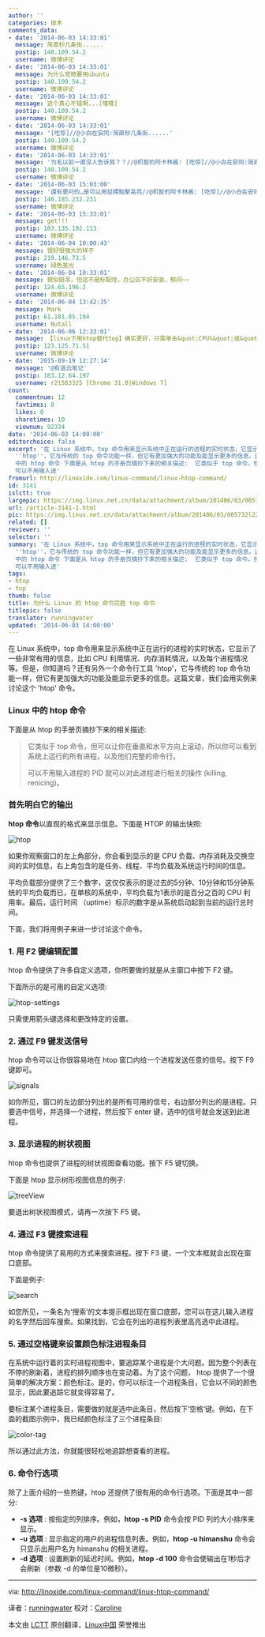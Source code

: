 ```yaml
---
author: ''
categories: 技术
comments_data:
- date: '2014-06-03 14:33:01'
  message: 简直秒几条街......
  postip: 140.109.54.2
  username: 微博评论
- date: '2014-06-03 14:33:01'
  message: 为什么官微要用ubuntu
  postip: 140.109.54.2
  username: 微博评论
- date: '2014-06-03 14:33:01'
  message: 这个真心不错啊...[嘻嘻]
  postip: 140.109.54.2
  username: 微博评论
- date: '2014-06-03 14:33:01'
  message: '[吃惊]//@小白在安同:简直秒几条街......'
  postip: 140.109.54.2
  username: 微博评论
- date: '2014-06-03 14:33:01'
  message: '为毛以前一直没人告诉我？？//@机智的阿卡林酱: [吃惊]//@小白在安同:简直秒几条街......'
  postip: 140.109.54.2
  username: 微博评论
- date: '2014-06-03 15:03:00'
  message: '還有更叼的…是可以用鼠標點擊高亮//@机智的阿卡林酱: [吃惊]//@小白在安同:简直秒几条街......'
  postip: 146.185.232.231
  username: 微博评论
- date: '2014-06-03 15:33:01'
  message: get!!!
  postip: 183.135.192.113
  username: 微博评论
- date: '2014-06-04 10:00:43'
  message: 很好很强大的样子
  postip: 219.146.73.5
  username: 绿色圣光
- date: '2014-06-04 10:33:01'
  message: 貌似挺吊，但这不是标配哇，办公区不好安装，郁闷~~
  postip: 124.65.196.2
  username: 微博评论
- date: '2014-06-04 13:42:35'
  message: Mark
  postip: 61.181.85.194
  username: Nutall
- date: '2014-06-06 12:33:01'
  message: 【linux下用htop替代top】确实更好，只需单击&quot;CPU%&quot;或&quot;MEM%&quot;，即可将当前系统所有进程根据资源消耗率进行排序，还可方便地给特定进程发送指令（如终止进程等）。
  postip: 123.125.71.51
  username: 微博评论
- date: '2015-09-19 12:27:14'
  message: '@有道云笔记'
  postip: 183.12.64.197
  username: r21583325 [Chrome 31.0|Windows 7]
count:
  commentnum: 12
  favtimes: 8
  likes: 0
  sharetimes: 10
  viewnum: 92334
date: '2014-06-03 14:00:00'
editorchoice: false
excerpt: '在 Linux 系统中，top 命令用来显示系统中正在运行的进程的实时状态，它显示了一些非常有用的信息，比如 CPU 利用情况、内存消耗情况，以及每个进程情况等。但是，你知道吗？还有另外一个命令行工具
  ''htop''，它与传统的 top 命令功能一样，但它有更加强大的功能及能显示更多的信息。这篇文章，我们会用实例来讨论这个 ''htop'' 命令。 Linux
  中的 htop 命令 下面是从 htop 的手册页摘抄下来的相关描述:  它类似于 top 命令，但可以让你在垂直和水平方向上滚动，所以你可以看到系统上运行的所有进程，以及他们完整的命令行。
  可以不用输入进'
fromurl: http://linoxide.com/linux-command/linux-htop-command/
id: 3141
islctt: true
largepic: https://img.linux.net.cn/data/attachment/album/201406/03/005732l22oo5a53fam6y3o.png
url: /article-3141-1.html
pic: https://img.linux.net.cn/data/attachment/album/201406/03/005732l22oo5a53fam6y3o.png.thumb.jpg
related: []
reviewer: ''
selector: ''
summary: '在 Linux 系统中，top 命令用来显示系统中正在运行的进程的实时状态，它显示了一些非常有用的信息，比如 CPU 利用情况、内存消耗情况，以及每个进程情况等。但是，你知道吗？还有另外一个命令行工具
  ''htop''，它与传统的 top 命令功能一样，但它有更加强大的功能及能显示更多的信息。这篇文章，我们会用实例来讨论这个 ''htop'' 命令。 Linux
  中的 htop 命令 下面是从 htop 的手册页摘抄下来的相关描述:  它类似于 top 命令，但可以让你在垂直和水平方向上滚动，所以你可以看到系统上运行的所有进程，以及他们完整的命令行。
  可以不用输入进'
tags:
- htop
- top
thumb: false
title: 为什么 Linux 的 htop 命令完胜 top 命令
titlepic: false
translator: runningwater
updated: '2014-06-03 14:00:00'
---
```


在 Linux 系统中，top 命令用来显示系统中正在运行的进程的实时状态，它显示了一些非常有用的信息，比如 CPU 利用情况、内存消耗情况，以及每个进程情况等。但是，你知道吗？还有另外一个命令行工具 'htop'，它与传统的 top 命令功能一样，但它有更加强大的功能及能显示更多的信息。这篇文章，我们会用实例来讨论这个 'htop' 命令。


### Linux 中的 htop 命令


下面是从 htop 的手册页摘抄下来的相关描述:



> 
> 它类似于 top 命令，但可以让你在垂直和水平方向上滚动，所以你可以看到系统上运行的所有进程，以及他们完整的命令行。
> 
> 
> 可以不用输入进程的 PID 就可以对此进程进行相关的操作 (killing, renicing)。
> 
> 
> 


### 首先明白它的输出


**htop 命令**以直观的格式来显示信息。下面是 HTOP 的输出快照:


![htop](/data/attachment/album/201406/03/005732l22oo5a53fam6y3o.png)


如果你观察窗口的左上角部分，你会看到显示的是 CPU 负载、内存消耗及交换空间的实时信息，右上角包含的是任务、线程、平均负载及系统运行时间的信息。


平均负载部分提供了三个数字，这仅仅表示的是过去的5分钟、10分钟和15分钟系统的平均负载而已，在单核的系统中，平均负载为1表示的是百分之百的 CPU 利用率。最后，运行时间 （uptime）标示的数字是从系统启动起到当前的运行总时间。


下面，我们将用例子来进一步讨论这个命令。


### 1. 用 F2 键编辑配置


htop 命令提供了许多自定义选项，你所要做的就是从主窗口中按下 F2 键。


下面所示的是可用的自定义选项:


![htop-settings](/data/attachment/album/201406/03/005734jkbtcubuaspcw5pt.png)


只需使用箭头键选择和更改特定的设置。


### 2. 通过 F9 键发送信号


htop 命令可以让你很容易地在 htop 窗口内给一个进程发送任意的信号。按下 F9 键即可。


![signals](/data/attachment/album/201406/03/005736oz455s422g11n2u2.png)


如你所见，窗口的左边部分列出的是所有可用的信号，右边部分列出的是进程。只要选中信号，并选择一个进程，然后按下 enter 键，选中的信号就会发送到此进程。


### 3. 显示进程的树状视图


htop 命令也提供了进程的树状视图查看功能。按下 F5 键切换。


下面是 htop 显示树形视图信息的例子:


![treeView](/data/attachment/album/201406/03/005737mzfdehve9k9d4h9u.png)


要退出树状视图模式，请再一次按下 F5 键。


### 4. 通过 F3 键搜索进程


htop 命令提供了易用的方式来搜索进程。按下 F3 键，一个文本框就会出现在窗口底部。


下面是例子:


![search](/data/attachment/album/201406/03/005739uh0xoeblqla8bn80.png)


如您所见，一条名为‘搜索’的文本提示框出现在窗口底部，您可以在这儿输入进程的名字然后回车搜索。如果找到，它会在列出的进程列表里高亮选中此进程。


### 5. 通过空格键来设置颜色标注进程条目


在系统中运行着的实时进程视图中，要追踪某个进程是个大问题。因为整个列表在不停的刷新着，进程的排列顺序也在变动着。为了这个问题， htop 提供了一个很简单的解决方案：颜色标注。是的，你可以标注一个进程条目，它会以不同的颜色显示，因此要追踪它就变得容易了。


要标注某个进程条目，需要做的就是选中此条目，然后按下‘空格’键。例如，在下面的截图示例中，我已经颜色标注了三个进程条目:


![color-tag](/data/attachment/album/201406/03/005741jvcowsa19c9nzprg.png)


所以通过此方法，你就能很轻松地追踪想查看的进程。


### 6. 命令行选项


除了上面介绍的一些热键，htop 还提供了很有用的命令行选项。下面是其中一部分:


* **-s 选项** : 按指定的列排序。例如，**htop -s PID** 命令会按 PID 列的大小排序来显示。
* **-u 选项** : 显示指定的用户的进程信息列表。例如，**htop -u himanshu** 命令会只显示出用户名为 himanshu 的相关进程。
* **-d 选项** : 设置刷新的延迟时间。例如，**htop -d 100** 命令会使输出在1秒后才会刷新（参数 -d 的单位是10微秒）。




---


via: <http://linoxide.com/linux-command/linux-htop-command/>


译者：[runningwater](https://github.com/runningwater) 校对：[Caroline](https://github.com/carolinewuyan)


本文由 [LCTT](https://github.com/LCTT/TranslateProject) 原创翻译，[Linux中国](http://linux.cn/) 荣誉推出